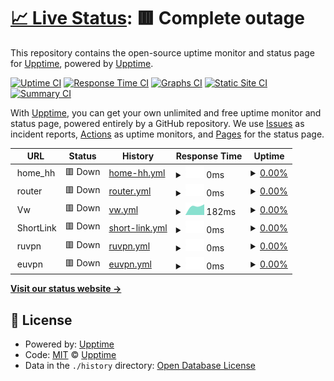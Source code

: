 # [📈 Live Status](https://sites.shtxt.info): <!--live status--> **🟥 Complete outage**

This repository contains the open-source uptime monitor and status page for [Upptime](https://upptime.js.org), powered by [Upptime](https://github.com/upptime/upptime).

[![Uptime CI](https://github.com/smartmanru/site_availability/workflows/Uptime%20CI/badge.svg)](https://github.com/smartmanru/site_availability/actions?query=workflow%3A%22Uptime+CI%22)
[![Response Time CI](https://github.com/smartmanru/site_availability/workflows/Response%20Time%20CI/badge.svg)](https://github.com/smartmanru/site_availability/actions?query=workflow%3A%22Response+Time+CI%22)
[![Graphs CI](https://github.com/smartmanru/site_availability/workflows/Graphs%20CI/badge.svg)](https://github.com/smartmanru/site_availability/actions?query=workflow%3A%22Graphs+CI%22)
[![Static Site CI](https://github.com/smartmanru/site_availability/workflows/Static%20Site%20CI/badge.svg)](https://github.com/smartmanru/site_availability/actions?query=workflow%3A%22Static+Site+CI%22)
[![Summary CI](https://github.com/smartmanru/site_availability/workflows/Summary%20CI/badge.svg)](https://github.com/smartmanru/site_availability/actions?query=workflow%3A%22Summary+CI%22)

With [Upptime](https://upptime.js.org), you can get your own unlimited and free uptime monitor and status page, powered entirely by a GitHub repository. We use [Issues](https://github.com/upptime/upptime/issues) as incident reports, [Actions](https://github.com/smartmanru/site_availability/actions) as uptime monitors, and [Pages](https://sites.shtxt.info) for the status page.

<!--start: status pages-->
<!-- This summary is generated by Upptime (https://github.com/upptime/upptime) -->
<!-- Do not edit this manually, your changes will be overwritten -->
<!-- prettier-ignore -->
| URL | Status | History | Response Time | Uptime |
| --- | ------ | ------- | ------------- | ------ |
| <img alt="" src="https://icons.duckduckgo.com/ip3/.ico" height="13"> home_hh | 🟥 Down | [home-hh.yml](https://github.com/smartmanru/site_availability/commits/HEAD/history/home-hh.yml) | <details><summary><img alt="Response time graph" src="./graphs/home-hh/response-time-week.png" height="20"> 0ms</summary><br><a href="https://sites.shtxt.info/history/home-hh"><img alt="Response time 1543" src="https://img.shields.io/endpoint?url=https%3A%2F%2Fraw.githubusercontent.com%2Fsmartmanru%2Fsite_availability%2FHEAD%2Fapi%2Fhome-hh%2Fresponse-time.json"></a><br><a href="https://sites.shtxt.info/history/home-hh"><img alt="24-hour response time 0" src="https://img.shields.io/endpoint?url=https%3A%2F%2Fraw.githubusercontent.com%2Fsmartmanru%2Fsite_availability%2FHEAD%2Fapi%2Fhome-hh%2Fresponse-time-day.json"></a><br><a href="https://sites.shtxt.info/history/home-hh"><img alt="7-day response time 0" src="https://img.shields.io/endpoint?url=https%3A%2F%2Fraw.githubusercontent.com%2Fsmartmanru%2Fsite_availability%2FHEAD%2Fapi%2Fhome-hh%2Fresponse-time-week.json"></a><br><a href="https://sites.shtxt.info/history/home-hh"><img alt="30-day response time 0" src="https://img.shields.io/endpoint?url=https%3A%2F%2Fraw.githubusercontent.com%2Fsmartmanru%2Fsite_availability%2FHEAD%2Fapi%2Fhome-hh%2Fresponse-time-month.json"></a><br><a href="https://sites.shtxt.info/history/home-hh"><img alt="1-year response time 1543" src="https://img.shields.io/endpoint?url=https%3A%2F%2Fraw.githubusercontent.com%2Fsmartmanru%2Fsite_availability%2FHEAD%2Fapi%2Fhome-hh%2Fresponse-time-year.json"></a></details> | <details><summary><a href="https://sites.shtxt.info/history/home-hh">0.00%</a></summary><a href="https://sites.shtxt.info/history/home-hh"><img alt="All-time uptime 46.67%" src="https://img.shields.io/endpoint?url=https%3A%2F%2Fraw.githubusercontent.com%2Fsmartmanru%2Fsite_availability%2FHEAD%2Fapi%2Fhome-hh%2Fuptime.json"></a><br><a href="https://sites.shtxt.info/history/home-hh"><img alt="24-hour uptime 0.00%" src="https://img.shields.io/endpoint?url=https%3A%2F%2Fraw.githubusercontent.com%2Fsmartmanru%2Fsite_availability%2FHEAD%2Fapi%2Fhome-hh%2Fuptime-day.json"></a><br><a href="https://sites.shtxt.info/history/home-hh"><img alt="7-day uptime 0.00%" src="https://img.shields.io/endpoint?url=https%3A%2F%2Fraw.githubusercontent.com%2Fsmartmanru%2Fsite_availability%2FHEAD%2Fapi%2Fhome-hh%2Fuptime-week.json"></a><br><a href="https://sites.shtxt.info/history/home-hh"><img alt="30-day uptime 0.00%" src="https://img.shields.io/endpoint?url=https%3A%2F%2Fraw.githubusercontent.com%2Fsmartmanru%2Fsite_availability%2FHEAD%2Fapi%2Fhome-hh%2Fuptime-month.json"></a><br><a href="https://sites.shtxt.info/history/home-hh"><img alt="1-year uptime 46.67%" src="https://img.shields.io/endpoint?url=https%3A%2F%2Fraw.githubusercontent.com%2Fsmartmanru%2Fsite_availability%2FHEAD%2Fapi%2Fhome-hh%2Fuptime-year.json"></a></details>
| <img alt="" src="https://icons.duckduckgo.com/ip3/.ico" height="13"> router | 🟥 Down | [router.yml](https://github.com/smartmanru/site_availability/commits/HEAD/history/router.yml) | <details><summary><img alt="Response time graph" src="./graphs/router/response-time-week.png" height="20"> 0ms</summary><br><a href="https://sites.shtxt.info/history/router"><img alt="Response time 1022" src="https://img.shields.io/endpoint?url=https%3A%2F%2Fraw.githubusercontent.com%2Fsmartmanru%2Fsite_availability%2FHEAD%2Fapi%2Frouter%2Fresponse-time.json"></a><br><a href="https://sites.shtxt.info/history/router"><img alt="24-hour response time 0" src="https://img.shields.io/endpoint?url=https%3A%2F%2Fraw.githubusercontent.com%2Fsmartmanru%2Fsite_availability%2FHEAD%2Fapi%2Frouter%2Fresponse-time-day.json"></a><br><a href="https://sites.shtxt.info/history/router"><img alt="7-day response time 0" src="https://img.shields.io/endpoint?url=https%3A%2F%2Fraw.githubusercontent.com%2Fsmartmanru%2Fsite_availability%2FHEAD%2Fapi%2Frouter%2Fresponse-time-week.json"></a><br><a href="https://sites.shtxt.info/history/router"><img alt="30-day response time 913" src="https://img.shields.io/endpoint?url=https%3A%2F%2Fraw.githubusercontent.com%2Fsmartmanru%2Fsite_availability%2FHEAD%2Fapi%2Frouter%2Fresponse-time-month.json"></a><br><a href="https://sites.shtxt.info/history/router"><img alt="1-year response time 1022" src="https://img.shields.io/endpoint?url=https%3A%2F%2Fraw.githubusercontent.com%2Fsmartmanru%2Fsite_availability%2FHEAD%2Fapi%2Frouter%2Fresponse-time-year.json"></a></details> | <details><summary><a href="https://sites.shtxt.info/history/router">0.00%</a></summary><a href="https://sites.shtxt.info/history/router"><img alt="All-time uptime 77.77%" src="https://img.shields.io/endpoint?url=https%3A%2F%2Fraw.githubusercontent.com%2Fsmartmanru%2Fsite_availability%2FHEAD%2Fapi%2Frouter%2Fuptime.json"></a><br><a href="https://sites.shtxt.info/history/router"><img alt="24-hour uptime 0.00%" src="https://img.shields.io/endpoint?url=https%3A%2F%2Fraw.githubusercontent.com%2Fsmartmanru%2Fsite_availability%2FHEAD%2Fapi%2Frouter%2Fuptime-day.json"></a><br><a href="https://sites.shtxt.info/history/router"><img alt="7-day uptime 0.00%" src="https://img.shields.io/endpoint?url=https%3A%2F%2Fraw.githubusercontent.com%2Fsmartmanru%2Fsite_availability%2FHEAD%2Fapi%2Frouter%2Fuptime-week.json"></a><br><a href="https://sites.shtxt.info/history/router"><img alt="30-day uptime 33.29%" src="https://img.shields.io/endpoint?url=https%3A%2F%2Fraw.githubusercontent.com%2Fsmartmanru%2Fsite_availability%2FHEAD%2Fapi%2Frouter%2Fuptime-month.json"></a><br><a href="https://sites.shtxt.info/history/router"><img alt="1-year uptime 77.77%" src="https://img.shields.io/endpoint?url=https%3A%2F%2Fraw.githubusercontent.com%2Fsmartmanru%2Fsite_availability%2FHEAD%2Fapi%2Frouter%2Fuptime-year.json"></a></details>
| <img alt="" src="https://icons.duckduckgo.com/ip3/null.ico" height="13"> Vw | 🟥 Down | [vw.yml](https://github.com/smartmanru/site_availability/commits/HEAD/history/vw.yml) | <details><summary><img alt="Response time graph" src="./graphs/vw/response-time-week.png" height="20"> 182ms</summary><br><a href="https://sites.shtxt.info/history/vw"><img alt="Response time 1734" src="https://img.shields.io/endpoint?url=https%3A%2F%2Fraw.githubusercontent.com%2Fsmartmanru%2Fsite_availability%2FHEAD%2Fapi%2Fvw%2Fresponse-time.json"></a><br><a href="https://sites.shtxt.info/history/vw"><img alt="24-hour response time 209" src="https://img.shields.io/endpoint?url=https%3A%2F%2Fraw.githubusercontent.com%2Fsmartmanru%2Fsite_availability%2FHEAD%2Fapi%2Fvw%2Fresponse-time-day.json"></a><br><a href="https://sites.shtxt.info/history/vw"><img alt="7-day response time 182" src="https://img.shields.io/endpoint?url=https%3A%2F%2Fraw.githubusercontent.com%2Fsmartmanru%2Fsite_availability%2FHEAD%2Fapi%2Fvw%2Fresponse-time-week.json"></a><br><a href="https://sites.shtxt.info/history/vw"><img alt="30-day response time 164" src="https://img.shields.io/endpoint?url=https%3A%2F%2Fraw.githubusercontent.com%2Fsmartmanru%2Fsite_availability%2FHEAD%2Fapi%2Fvw%2Fresponse-time-month.json"></a><br><a href="https://sites.shtxt.info/history/vw"><img alt="1-year response time 1734" src="https://img.shields.io/endpoint?url=https%3A%2F%2Fraw.githubusercontent.com%2Fsmartmanru%2Fsite_availability%2FHEAD%2Fapi%2Fvw%2Fresponse-time-year.json"></a></details> | <details><summary><a href="https://sites.shtxt.info/history/vw">0.00%</a></summary><a href="https://sites.shtxt.info/history/vw"><img alt="All-time uptime 46.69%" src="https://img.shields.io/endpoint?url=https%3A%2F%2Fraw.githubusercontent.com%2Fsmartmanru%2Fsite_availability%2FHEAD%2Fapi%2Fvw%2Fuptime.json"></a><br><a href="https://sites.shtxt.info/history/vw"><img alt="24-hour uptime 0.00%" src="https://img.shields.io/endpoint?url=https%3A%2F%2Fraw.githubusercontent.com%2Fsmartmanru%2Fsite_availability%2FHEAD%2Fapi%2Fvw%2Fuptime-day.json"></a><br><a href="https://sites.shtxt.info/history/vw"><img alt="7-day uptime 0.00%" src="https://img.shields.io/endpoint?url=https%3A%2F%2Fraw.githubusercontent.com%2Fsmartmanru%2Fsite_availability%2FHEAD%2Fapi%2Fvw%2Fuptime-week.json"></a><br><a href="https://sites.shtxt.info/history/vw"><img alt="30-day uptime 0.00%" src="https://img.shields.io/endpoint?url=https%3A%2F%2Fraw.githubusercontent.com%2Fsmartmanru%2Fsite_availability%2FHEAD%2Fapi%2Fvw%2Fuptime-month.json"></a><br><a href="https://sites.shtxt.info/history/vw"><img alt="1-year uptime 46.69%" src="https://img.shields.io/endpoint?url=https%3A%2F%2Fraw.githubusercontent.com%2Fsmartmanru%2Fsite_availability%2FHEAD%2Fapi%2Fvw%2Fuptime-year.json"></a></details>
| <img alt="" src="https://icons.duckduckgo.com/ip3/.ico" height="13"> ShortLink | 🟥 Down | [short-link.yml](https://github.com/smartmanru/site_availability/commits/HEAD/history/short-link.yml) | <details><summary><img alt="Response time graph" src="./graphs/short-link/response-time-week.png" height="20"> 0ms</summary><br><a href="https://sites.shtxt.info/history/short-link"><img alt="Response time 2099" src="https://img.shields.io/endpoint?url=https%3A%2F%2Fraw.githubusercontent.com%2Fsmartmanru%2Fsite_availability%2FHEAD%2Fapi%2Fshort-link%2Fresponse-time.json"></a><br><a href="https://sites.shtxt.info/history/short-link"><img alt="24-hour response time 0" src="https://img.shields.io/endpoint?url=https%3A%2F%2Fraw.githubusercontent.com%2Fsmartmanru%2Fsite_availability%2FHEAD%2Fapi%2Fshort-link%2Fresponse-time-day.json"></a><br><a href="https://sites.shtxt.info/history/short-link"><img alt="7-day response time 0" src="https://img.shields.io/endpoint?url=https%3A%2F%2Fraw.githubusercontent.com%2Fsmartmanru%2Fsite_availability%2FHEAD%2Fapi%2Fshort-link%2Fresponse-time-week.json"></a><br><a href="https://sites.shtxt.info/history/short-link"><img alt="30-day response time 3490" src="https://img.shields.io/endpoint?url=https%3A%2F%2Fraw.githubusercontent.com%2Fsmartmanru%2Fsite_availability%2FHEAD%2Fapi%2Fshort-link%2Fresponse-time-month.json"></a><br><a href="https://sites.shtxt.info/history/short-link"><img alt="1-year response time 2099" src="https://img.shields.io/endpoint?url=https%3A%2F%2Fraw.githubusercontent.com%2Fsmartmanru%2Fsite_availability%2FHEAD%2Fapi%2Fshort-link%2Fresponse-time-year.json"></a></details> | <details><summary><a href="https://sites.shtxt.info/history/short-link">0.00%</a></summary><a href="https://sites.shtxt.info/history/short-link"><img alt="All-time uptime 30.57%" src="https://img.shields.io/endpoint?url=https%3A%2F%2Fraw.githubusercontent.com%2Fsmartmanru%2Fsite_availability%2FHEAD%2Fapi%2Fshort-link%2Fuptime.json"></a><br><a href="https://sites.shtxt.info/history/short-link"><img alt="24-hour uptime 0.00%" src="https://img.shields.io/endpoint?url=https%3A%2F%2Fraw.githubusercontent.com%2Fsmartmanru%2Fsite_availability%2FHEAD%2Fapi%2Fshort-link%2Fuptime-day.json"></a><br><a href="https://sites.shtxt.info/history/short-link"><img alt="7-day uptime 0.00%" src="https://img.shields.io/endpoint?url=https%3A%2F%2Fraw.githubusercontent.com%2Fsmartmanru%2Fsite_availability%2FHEAD%2Fapi%2Fshort-link%2Fuptime-week.json"></a><br><a href="https://sites.shtxt.info/history/short-link"><img alt="30-day uptime 0.00%" src="https://img.shields.io/endpoint?url=https%3A%2F%2Fraw.githubusercontent.com%2Fsmartmanru%2Fsite_availability%2FHEAD%2Fapi%2Fshort-link%2Fuptime-month.json"></a><br><a href="https://sites.shtxt.info/history/short-link"><img alt="1-year uptime 30.57%" src="https://img.shields.io/endpoint?url=https%3A%2F%2Fraw.githubusercontent.com%2Fsmartmanru%2Fsite_availability%2FHEAD%2Fapi%2Fshort-link%2Fuptime-year.json"></a></details>
| <img alt="" src="https://icons.duckduckgo.com/ip3/null.ico" height="13"> ruvpn | 🟥 Down | [ruvpn.yml](https://github.com/smartmanru/site_availability/commits/HEAD/history/ruvpn.yml) | <details><summary><img alt="Response time graph" src="./graphs/ruvpn/response-time-week.png" height="20"> 0ms</summary><br><a href="https://sites.shtxt.info/history/ruvpn"><img alt="Response time 0" src="https://img.shields.io/endpoint?url=https%3A%2F%2Fraw.githubusercontent.com%2Fsmartmanru%2Fsite_availability%2FHEAD%2Fapi%2Fruvpn%2Fresponse-time.json"></a><br><a href="https://sites.shtxt.info/history/ruvpn"><img alt="24-hour response time 0" src="https://img.shields.io/endpoint?url=https%3A%2F%2Fraw.githubusercontent.com%2Fsmartmanru%2Fsite_availability%2FHEAD%2Fapi%2Fruvpn%2Fresponse-time-day.json"></a><br><a href="https://sites.shtxt.info/history/ruvpn"><img alt="7-day response time 0" src="https://img.shields.io/endpoint?url=https%3A%2F%2Fraw.githubusercontent.com%2Fsmartmanru%2Fsite_availability%2FHEAD%2Fapi%2Fruvpn%2Fresponse-time-week.json"></a><br><a href="https://sites.shtxt.info/history/ruvpn"><img alt="30-day response time 0" src="https://img.shields.io/endpoint?url=https%3A%2F%2Fraw.githubusercontent.com%2Fsmartmanru%2Fsite_availability%2FHEAD%2Fapi%2Fruvpn%2Fresponse-time-month.json"></a><br><a href="https://sites.shtxt.info/history/ruvpn"><img alt="1-year response time 0" src="https://img.shields.io/endpoint?url=https%3A%2F%2Fraw.githubusercontent.com%2Fsmartmanru%2Fsite_availability%2FHEAD%2Fapi%2Fruvpn%2Fresponse-time-year.json"></a></details> | <details><summary><a href="https://sites.shtxt.info/history/ruvpn">0.00%</a></summary><a href="https://sites.shtxt.info/history/ruvpn"><img alt="All-time uptime 0.00%" src="https://img.shields.io/endpoint?url=https%3A%2F%2Fraw.githubusercontent.com%2Fsmartmanru%2Fsite_availability%2FHEAD%2Fapi%2Fruvpn%2Fuptime.json"></a><br><a href="https://sites.shtxt.info/history/ruvpn"><img alt="24-hour uptime 0.00%" src="https://img.shields.io/endpoint?url=https%3A%2F%2Fraw.githubusercontent.com%2Fsmartmanru%2Fsite_availability%2FHEAD%2Fapi%2Fruvpn%2Fuptime-day.json"></a><br><a href="https://sites.shtxt.info/history/ruvpn"><img alt="7-day uptime 0.00%" src="https://img.shields.io/endpoint?url=https%3A%2F%2Fraw.githubusercontent.com%2Fsmartmanru%2Fsite_availability%2FHEAD%2Fapi%2Fruvpn%2Fuptime-week.json"></a><br><a href="https://sites.shtxt.info/history/ruvpn"><img alt="30-day uptime 0.00%" src="https://img.shields.io/endpoint?url=https%3A%2F%2Fraw.githubusercontent.com%2Fsmartmanru%2Fsite_availability%2FHEAD%2Fapi%2Fruvpn%2Fuptime-month.json"></a><br><a href="https://sites.shtxt.info/history/ruvpn"><img alt="1-year uptime 0.00%" src="https://img.shields.io/endpoint?url=https%3A%2F%2Fraw.githubusercontent.com%2Fsmartmanru%2Fsite_availability%2FHEAD%2Fapi%2Fruvpn%2Fuptime-year.json"></a></details>
| <img alt="" src="https://icons.duckduckgo.com/ip3/null.ico" height="13"> euvpn | 🟥 Down | [euvpn.yml](https://github.com/smartmanru/site_availability/commits/HEAD/history/euvpn.yml) | <details><summary><img alt="Response time graph" src="./graphs/euvpn/response-time-week.png" height="20"> 0ms</summary><br><a href="https://sites.shtxt.info/history/euvpn"><img alt="Response time 0" src="https://img.shields.io/endpoint?url=https%3A%2F%2Fraw.githubusercontent.com%2Fsmartmanru%2Fsite_availability%2FHEAD%2Fapi%2Feuvpn%2Fresponse-time.json"></a><br><a href="https://sites.shtxt.info/history/euvpn"><img alt="24-hour response time 0" src="https://img.shields.io/endpoint?url=https%3A%2F%2Fraw.githubusercontent.com%2Fsmartmanru%2Fsite_availability%2FHEAD%2Fapi%2Feuvpn%2Fresponse-time-day.json"></a><br><a href="https://sites.shtxt.info/history/euvpn"><img alt="7-day response time 0" src="https://img.shields.io/endpoint?url=https%3A%2F%2Fraw.githubusercontent.com%2Fsmartmanru%2Fsite_availability%2FHEAD%2Fapi%2Feuvpn%2Fresponse-time-week.json"></a><br><a href="https://sites.shtxt.info/history/euvpn"><img alt="30-day response time 0" src="https://img.shields.io/endpoint?url=https%3A%2F%2Fraw.githubusercontent.com%2Fsmartmanru%2Fsite_availability%2FHEAD%2Fapi%2Feuvpn%2Fresponse-time-month.json"></a><br><a href="https://sites.shtxt.info/history/euvpn"><img alt="1-year response time 0" src="https://img.shields.io/endpoint?url=https%3A%2F%2Fraw.githubusercontent.com%2Fsmartmanru%2Fsite_availability%2FHEAD%2Fapi%2Feuvpn%2Fresponse-time-year.json"></a></details> | <details><summary><a href="https://sites.shtxt.info/history/euvpn">0.00%</a></summary><a href="https://sites.shtxt.info/history/euvpn"><img alt="All-time uptime 0.00%" src="https://img.shields.io/endpoint?url=https%3A%2F%2Fraw.githubusercontent.com%2Fsmartmanru%2Fsite_availability%2FHEAD%2Fapi%2Feuvpn%2Fuptime.json"></a><br><a href="https://sites.shtxt.info/history/euvpn"><img alt="24-hour uptime 0.00%" src="https://img.shields.io/endpoint?url=https%3A%2F%2Fraw.githubusercontent.com%2Fsmartmanru%2Fsite_availability%2FHEAD%2Fapi%2Feuvpn%2Fuptime-day.json"></a><br><a href="https://sites.shtxt.info/history/euvpn"><img alt="7-day uptime 0.00%" src="https://img.shields.io/endpoint?url=https%3A%2F%2Fraw.githubusercontent.com%2Fsmartmanru%2Fsite_availability%2FHEAD%2Fapi%2Feuvpn%2Fuptime-week.json"></a><br><a href="https://sites.shtxt.info/history/euvpn"><img alt="30-day uptime 0.00%" src="https://img.shields.io/endpoint?url=https%3A%2F%2Fraw.githubusercontent.com%2Fsmartmanru%2Fsite_availability%2FHEAD%2Fapi%2Feuvpn%2Fuptime-month.json"></a><br><a href="https://sites.shtxt.info/history/euvpn"><img alt="1-year uptime 0.00%" src="https://img.shields.io/endpoint?url=https%3A%2F%2Fraw.githubusercontent.com%2Fsmartmanru%2Fsite_availability%2FHEAD%2Fapi%2Feuvpn%2Fuptime-year.json"></a></details>

<!--end: status pages-->

[**Visit our status website →**](https://sites.shtxt.info)

## 📄 License

- Powered by: [Upptime](https://github.com/upptime/upptime)
- Code: [MIT](./LICENSE) © [Upptime](https://upptime.js.org)
- Data in the `./history` directory: [Open Database License](https://opendatacommons.org/licenses/odbl/1-0/)
